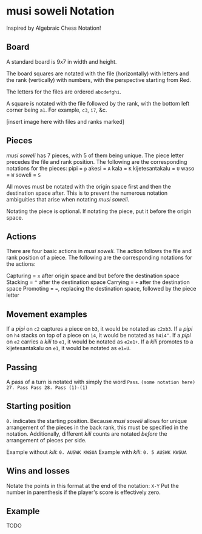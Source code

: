 # musi soweli Notation

Inspired by Algebraic Chess Notation!

## Board

A standard board is 9x7 in width and height.

The board squares are notated with the file (horizontally) with letters and the rank (vertically) with numbers, with the perspective starting from Red.

The letters for the files are ordered `abcdefghi`.

A square is notated with the file followed by the rank, with the bottom left corner being `a1`. For example, `c3`, `i7`, &c.

[insert image here with files and ranks marked]

## Pieces

*musi soweli* has 7 pieces, with 5 of them being unique. The piece letter precedes the file and rank position. The following are the corresponding notations for the pieces:
pipi = `p`
akesi = `A`
kala = `K`
kijetesantakalu = `U`
waso = `W`
soweli = `S`

All moves must be notated with the origin space first and then the destination space after. This is to prevent the numerous notation ambiguities that arise when notating *musi soweli*.

Notating the piece is optional. If notating the piece, put it before the origin space.

## Actions

There are four basic actions in *musi soweli*. The action follows the file and rank position of a piece. The following are the corresponding notations for the actions:

Capturing = `x` after origin space and but before the destination space
Stacking = `^` after the destination space
Carrying = `+` after the destination space
Promoting = `=`, replacing the destination space, followed by the piece letter

## Movement examples

If a *pipi* on `c2` captures a piece on `b3`, it would be notated as `c2xb3`.
If a *pipi* on `h4` stacks on top of a piece on `i4`, it would be notated as `h4i4^`.
If a *pipi* on `e2` carries a *kili* to `e1`, it would be notated as `e2e1+`.
If a *kili* promotes to a kijetesantakalu on `e1`, it would be notated as `e1=U`.

## Passing

A pass of a turn is notated with simply the word `Pass`.
`(some notation here) 27. Pass Pass 28. Pass (1)-(1)`

## Starting position

`0.` indicates the starting position. Because *musi soweli* allows for unique arrangement of the pieces in the back rank, this must be specified in the notation. Additionally, different *kili* counts are notated *before* the arrangement of pieces per side.

Example without *kili*: `0. AUSWK KWSUA`
Example with *kili*: `0. 5 AUSWK KWSUA`

## Wins and losses

Notate the points in this format at the end of the notation:
`X-Y`
Put the number in parenthesis if the player's score is effectively zero.

## Example

TODO
